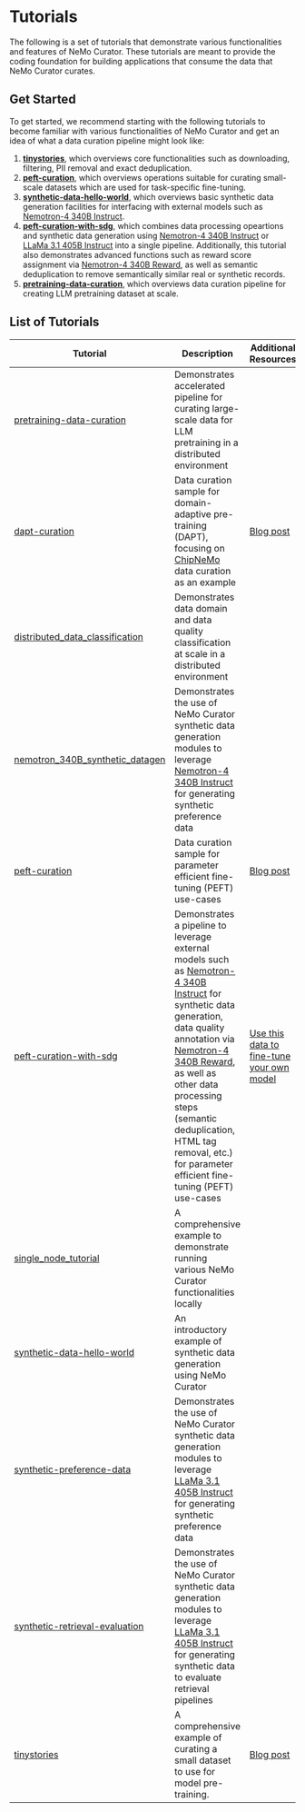 # Tutorials
The following is a set of tutorials that demonstrate various functionalities and features of NeMo Curator. These tutorials are meant to provide the coding foundation for building applications that consume the data that NeMo Curator curates.

## Get Started
To get started, we recommend starting with the following tutorials to become familiar with various functionalities of NeMo Curator and get an idea of what a data curation pipeline might look like:
1. **[tinystories](./tinystories)**, which overviews core functionalities such as downloading, filtering, PII removal and exact deduplication.
2. **[peft-curation](./peft-curation)**, which overviews operations suitable for curating small-scale datasets which are used for task-specific fine-tuning.
3. **[synthetic-data-hello-world](./synthetic-data-hello-world)**, which overviews basic synthetic data generation facilities for interfacing with external models such as [Nemotron-4 340B Instruct](https://build.nvidia.com/nvidia/nemotron-4-340b-instruct).
4. **[peft-curation-with-sdg](./peft-curation-with-sdg)**, which combines data processing opeartions and synthetic data generation using [Nemotron-4 340B Instruct](https://build.nvidia.com/nvidia/nemotron-4-340b-instruct) or [LLaMa 3.1 405B Instruct](https://build.nvidia.com/meta/llama-3_1-405b-instruct) into a single pipeline. Additionally, this tutorial also demonstrates advanced functions such as reward score assignment via [Nemotron-4 340B Reward](https://build.nvidia.com/nvidia/nemotron-4-340b-reward), as well as semantic deduplication to remove semantically similar real or synthetic records.
5. **[pretraining-data-curation](./pretraining-data-curation/)**, which overviews data curation pipeline for creating LLM pretraining dataset at scale.


## List of Tutorials

<div align="center">

| Tutorial | Description | Additional Resources |
| --- | --- | --- |
| [pretraining-data-curation](./pretraining-data-curation/) | Demonstrates accelerated pipeline for curating large-scale data for LLM pretraining in a distributed environment | |
| [dapt-curation](./dapt-curation) | Data curation sample for domain-adaptive pre-training (DAPT), focusing on [ChipNeMo](https://blogs.nvidia.com/blog/llm-semiconductors-chip-nemo/) data curation as an example | [Blog post](https://developer.nvidia.com/blog/streamlining-data-processing-for-domain-adaptive-pretraining-with-nvidia-nemo-curator/) |
| [distributed_data_classification](./distributed_data_classification) | Demonstrates data domain and data quality classification at scale in a distributed environment | |
| [nemotron_340B_synthetic_datagen](./nemotron_340B_synthetic_datagen) | Demonstrates the use of NeMo Curator synthetic data generation modules to leverage [Nemotron-4 340B Instruct](https://build.nvidia.com/nvidia/nemotron-4-340b-instruct) for generating synthetic preference data | |
| [peft-curation](./peft-curation/) | Data curation sample for parameter efficient fine-tuning (PEFT) use-cases | [Blog post](https://developer.nvidia.com/blog/curating-custom-datasets-for-llm-parameter-efficient-fine-tuning-with-nvidia-nemo-curator/) |
| [peft-curation-with-sdg](./peft-curation/) | Demonstrates a pipeline to leverage external models such as [Nemotron-4 340B Instruct](https://build.nvidia.com/nvidia/nemotron-4-340b-instruct) for synthetic data generation, data quality annotation via [Nemotron-4 340B Reward](https://build.nvidia.com/nvidia/nemotron-4-340b-reward), as well as other data processing steps (semantic deduplication, HTML tag removal, etc.) for parameter efficient fine-tuning (PEFT) use-cases  | [Use this data to fine-tune your own model](https://github.com/NVIDIA/NeMo/blob/main/tutorials/llm/llama-3/sdg-law-title-generation/llama3-sdg-lora-nemofw.ipynb) |
| [single_node_tutorial](./single_node_tutorial) | A comprehensive example to demonstrate running various NeMo Curator functionalities locally | |
| [synthetic-data-hello-world](./synthetic-data-hello-world) | An introductory example of synthetic data generation using NeMo Curator | |
| [synthetic-preference-data](./synthetic-preference-data) | Demonstrates the use of NeMo Curator synthetic data generation modules to leverage [LLaMa 3.1 405B Instruct](https://build.nvidia.com/meta/llama-3_1-405b-instruct) for generating synthetic preference data |
| [synthetic-retrieval-evaluation](./synthetic-retrieval-evaluation) | Demonstrates the use of NeMo Curator synthetic data generation modules to leverage [LLaMa 3.1 405B Instruct](https://build.nvidia.com/meta/llama-3_1-405b-instruct) for generating synthetic data to evaluate retrieval pipelines |
| [tinystories](./tinystories) | A comprehensive example of curating a small dataset to use for model pre-training. | [Blog post](https://developer.nvidia.com/blog/curating-custom-datasets-for-llm-training-with-nvidia-nemo-curator/)
</div>
